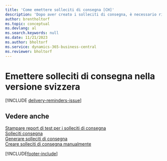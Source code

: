 ```yaml
---
title: 'Come emettere solleciti di consegna [CH]'
description: 'Dopo aver creato i solleciti di consegna, è necessario rilasciarli e stamparli in modo da poter inviare i solleciti ai fornitori.'
author: brentholtorf
ms.topic: conceptual
ms.devlang: al
ms.search.keywords: null
ms.date: 11/21/2023
ms.author: bholtorf
ms.service: dynamics-365-business-central
ms.reviewer: bholtorf
---
```

# Emettere solleciti di consegna nella versione svizzera

[!INCLUDE [delivery-reminders-issue](../includes/ATCHDE/delivery-reminders-issue.md)]

## Vedere anche

[Stampare report di test per i solleciti di consegna](how-to-print-test-reports-for-delivery-reminders.md)  
[Solleciti consegna](delivery-reminders.md)  
[Generare solleciti di consegna](how-to-generate-delivery-reminders.md)  
[Creare solleciti di consegna manualmente](how-to-create-delivery-reminders-manually.md)  


[!INCLUDE[footer-include](../../includes/footer-banner.md)]